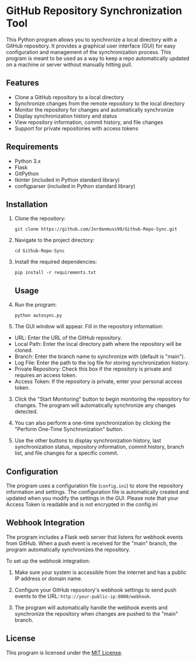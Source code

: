 # GitHub Repository Synchronization Tool

This Python program allows you to synchronize a local directory with a GitHub repository. It provides a graphical user interface (GUI) for easy configuration and management of the synchronization process. This program is meant to be used as a way to keep a repo automatically updated on a machine or server without manually hitting pull. 

## Features

- Clone a GitHub repository to a local directory
- Synchronize changes from the remote repository to the local directory
- Monitor the repository for changes and automatically synchronize
- Display synchronization history and status
- View repository information, commit history, and file changes
- Support for private repositories with access tokens

## Requirements

- Python 3.x
- Flask
- GitPython
- tkinter (included in Python standard library)
- configparser (included in Python standard library)

## Installation

1. Clone the repository:
   ```
   git clone https://github.com/Jordanmuss99/Github-Repo-Sync.git
   ```
3. Navigate to the project directory:
   ```
   cd Github-Repo-Sync
   ```
5. Install the required dependencies:
   ```
   pip install -r requirements.txt
   ```

   ## Usage

1. Run the program:
   ```
   python autosync.py
   ```
2. The GUI window will appear. Fill in the repository information:
- URL: Enter the URL of the GitHub repository.
- Local Path: Enter the local directory path where the repository will be cloned.
- Branch: Enter the branch name to synchronize with (default is "main").
- Log File: Enter the path to the log file for storing synchronization history.
- Private Repository: Check this box if the repository is private and requires an access token.
- Access Token: If the repository is private, enter your personal access token.

3. Click the "Start Monitoring" button to begin monitoring the repository for changes. The program will automatically synchronize any changes detected.

4. You can also perform a one-time synchronization by clicking the "Perform One-Time Synchronization" button.

5. Use the other buttons to display synchronization history, last synchronization status, repository information, commit history, branch list, and file changes for a specific commit.

## Configuration

The program uses a configuration file (`config.ini`) to store the repository information and settings. The configuration file is automatically created and updated when you modify the settings in the GUI.
Please note that your Access Token is readable and is not encrypted in the config.ini

## Webhook Integration

The program includes a Flask web server that listens for webhook events from GitHub. When a push event is received for the "main" branch, the program automatically synchronizes the repository.

To set up the webhook integration:

1. Make sure your system is accessible from the internet and has a public IP address or domain name.

2. Configure your GitHub repository's webhook settings to send push events to the URL: `http://your-public-ip:8000/webhook`.

3. The program will automatically handle the webhook events and synchronize the repository when changes are pushed to the "main" branch.

## License

This program is licensed under the [MIT License](LICENSE).
   
